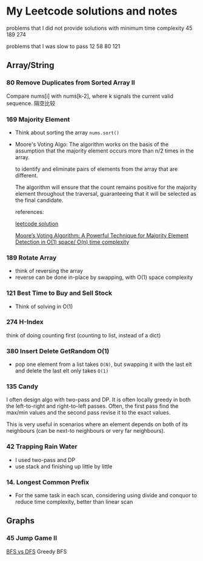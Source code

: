 # My Leetcode solutions and notes

problems that I did not provide solutions with minimum time complexity
45 189 274

problems that I was slow to pass
12 58 80 121

## Array/String

### 80 Remove Duplicates from Sorted Array II

Compare nums[i] with nums[k-2], where k signals the current valid sequence. 隔空比较

### 169 Majority Element

- Think about sorting the array `nums.sort()`

- Moore's Voting Algo:
  The algorithm works on the basis of the assumption that the majority element occurs more than n/2 times in the array.
  
  to identify and eliminate pairs of elements from the array that are different.

  The algorithm will ensure that the count remains positive for the majority element throughout the traversal, guaranteeing that it will be selected as the final candidate.

  references:

  [leetcode solution](https://leetcode.com/problems/majority-element/solutions/3676530/3-method-s-beats-100-c-java-python-beginner-friendly/?envType=study-plan-v2&envId=top-interview-150)

  [Moore’s Voting Algorithm: A Powerful Technique for Majority Element Detection in O(1) space/ O(n) time complexity](https://medium.com/@surajbahuguna1/moores-voting-algorithm-a-powerful-technique-for-majority-element-detection-in-o-1-space-o-n-7480e45f881)


### 189 Rotate Array

- think of reversing the array
- reverse can be done in-place by swapping, with O(1) space complexity

### 121 Best Time to Buy and Sell Stock

- Think of solving in O(1)

### 274 H-Index

think of doing counting first (counting to list, instead of a dict)

### 380 Insert Delete GetRandom O(1)

- pop one element from a list takes `O(N)`, but swapping it with the last elt and delete the last elt only takes `O(1)`

### 135 Candy

I often design algo with two-pass and DP.
It is often locally greedy in both the left-to-right and right-to-left passes. Often, the first pass find the max/min values and the second pass revise it to the exact values.

This is very useful in scenarios where an element depends on both of its neighbours (can be next-to neighbours or very far neighbours).

### 42 Trapping Rain Water

- I used two-pass and DP
- use stack and finishing up little by little

### 14. Longest Common Prefix

- For the same task in each scan, considering using divide and conquor to reduce time complexity, better than linear scan

## Graphs

### 45 Jump Game II

[BFS vs DFS](https://www.geeksforgeeks.org/difference-between-bfs-and-dfs/)
Greedy BFS
